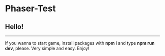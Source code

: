 # Phaser-Test
## Hello!
-----
If you wanna to start game, install packages with **npm i** and type **npm run dev**, please.
Very simple and easy.
Enjoy!
